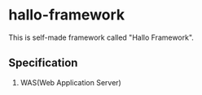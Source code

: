 # hallo-framework

This is self-made framework called "Hallo Framework".

## Specification

1. WAS(Web Application Server)

